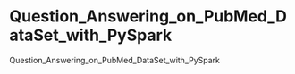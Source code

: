 # Question_Answering_on_PubMed_DataSet_with_PySpark
Question_Answering_on_PubMed_DataSet_with_PySpark

